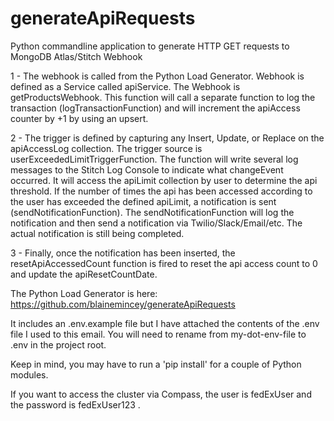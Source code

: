 # generateApiRequests
Python commandline application to generate HTTP GET requests to MongoDB Atlas/Stitch Webhook

1 - The webhook is called from the Python Load Generator.  Webhook is defined as a Service called apiService.  The Webhook is getProductsWebhook.  This function will call a separate function to log the transaction (logTransactionFunction) and will increment the apiAccess counter by +1 by using an upsert.

2 - The trigger is defined by capturing any Insert, Update, or Replace on the apiAccessLog collection.  The trigger source is userExceededLimitTriggerFunction.  The function will write several log messages to the Stitch Log Console to indicate what changeEvent occurred.  It will access the apiLimit collection by user to determine the api threshold.  If the number of times the api has been accessed according to the user has exceeded the defined apiLimit, a notification is sent (sendNotificationFunction).  The sendNotificationFunction will log the notification and then send a notification via Twilio/Slack/Email/etc.  The actual notification is still being completed.

3 - Finally, once the notification has been inserted, the resetApiAccessedCount function is fired to reset the api access count to 0 and update the apiResetCountDate.

The Python Load Generator is here: https://github.com/blainemincey/generateApiRequests

It includes an .env.example file but I have attached the contents of the .env file I used to this email.  You will need to rename from my-dot-env-file to .env in the project root.

Keep in mind, you may have to run a 'pip install' for a couple of Python modules.  

If you want to access the cluster via Compass, the user is fedExUser and the password is fedExUser123 .
